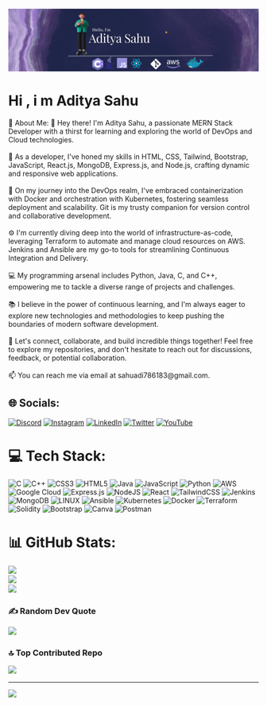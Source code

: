 ![logo](https://github.com/AdityaSahu786/AdityaSahu786/blob/main/Profile%20Banner.jpeg)
<h1> Hi , i m Aditya Sahu </h1> 💫 About Me:
 👋 Hey there! I'm Aditya Sahu, a passionate MERN Stack Developer with a thirst for learning and exploring the world of DevOps and Cloud technologies.<br><br>🚀 As a developer, I've honed my skills in HTML, CSS, Tailwind, Bootstrap, JavaScript, React.js, MongoDB, Express.js, and Node.js, crafting dynamic and responsive web applications.<br><br>🐳 On my journey into the DevOps realm, I've embraced containerization with Docker and orchestration with Kubernetes, fostering seamless deployment and scalability. Git is my trusty companion for version control and collaborative development.<br><br>⚙️ I'm currently diving deep into the world of infrastructure-as-code, leveraging Terraform to automate and manage cloud resources on AWS. Jenkins and Ansible are my go-to tools for streamlining Continuous Integration and Delivery.<br><br>💻 My programming arsenal includes Python, Java, C, and C++, empowering me to tackle a diverse range of projects and challenges.<br><br>📚 I believe in the power of continuous learning, and I'm always eager to explore new technologies and methodologies to keep pushing the boundaries of modern software development.<br><br>🌱 Let's connect, collaborate, and build incredible things together! Feel free to explore my repositories, and don't hesitate to reach out for discussions, feedback, or potential collaboration.<br><br>📫 You can reach me via email at sahuadi786183@gmail.com. 


## 🌐 Socials:
[![Discord](https://img.shields.io/badge/Discord-%237289DA.svg?logo=discord&logoColor=white)](https://discord.gg/AdityaSahu#8054) [![Instagram](https://img.shields.io/badge/Instagram-%23E4405F.svg?logo=Instagram&logoColor=white)](https://instagram.com/_.adi19/) [![LinkedIn](https://img.shields.io/badge/LinkedIn-%230077B5.svg?logo=linkedin&logoColor=white)](https://www.linkedin.com/in/aditya-sahu-192a79268/) [![Twitter](https://img.shields.io/badge/Twitter-%231DA1F2.svg?logo=Twitter&logoColor=white)](https://twitter.com/sahu_adiiii) [![YouTube](https://img.shields.io/badge/YouTube-%23FF0000.svg?logo=YouTube&logoColor=white)](https://youtube.com/@adityasahu9647) 

# 💻 Tech Stack:
![C](https://img.shields.io/badge/c-%2300599C.svg?style=for-the-badge&logo=c&logoColor=white) ![C++](https://img.shields.io/badge/c++-%2300599C.svg?style=for-the-badge&logo=c%2B%2B&logoColor=white) ![CSS3](https://img.shields.io/badge/css3-%231572B6.svg?style=for-the-badge&logo=css3&logoColor=white) ![HTML5](https://img.shields.io/badge/html5-%23E34F26.svg?style=for-the-badge&logo=html5&logoColor=white) ![Java](https://img.shields.io/badge/java-%23ED8B00.svg?style=for-the-badge&logo=java&logoColor=white) ![JavaScript](https://img.shields.io/badge/javascript-%23323330.svg?style=for-the-badge&logo=javascript&logoColor=%23F7DF1E) ![Python](https://img.shields.io/badge/python-3670A0?style=for-the-badge&logo=python&logoColor=ffdd54) ![AWS](https://img.shields.io/badge/AWS-%23FF9900.svg?style=for-the-badge&logo=amazon-aws&logoColor=white) ![Google Cloud](https://img.shields.io/badge/Google%20Cloud-%234285F4.svg?style=for-the-badge&logo=google-cloud&logoColor=white) ![Express.js](https://img.shields.io/badge/express.js-%23404d59.svg?style=for-the-badge&logo=express&logoColor=%2361DAFB) ![NodeJS](https://img.shields.io/badge/node.js-6DA55F?style=for-the-badge&logo=node.js&logoColor=white) ![React](https://img.shields.io/badge/react-%2320232a.svg?style=for-the-badge&logo=react&logoColor=%2361DAFB) ![TailwindCSS](https://img.shields.io/badge/tailwindcss-%2338B2AC.svg?style=for-the-badge&logo=tailwind-css&logoColor=white) ![Jenkins](https://img.shields.io/badge/jenkins-%232C5263.svg?style=for-the-badge&logo=jenkins&logoColor=white) ![MongoDB](https://img.shields.io/badge/MongoDB-%234ea94b.svg?style=for-the-badge&logo=mongodb&logoColor=white) ![LINUX](https://img.shields.io/badge/Linux-FCC624?style=for-the-badge&logo=linux&logoColor=black) ![Ansible](https://img.shields.io/badge/ansible-%231A1918.svg?style=for-the-badge&logo=ansible&logoColor=white) ![Kubernetes](https://img.shields.io/badge/kubernetes-%23326ce5.svg?style=for-the-badge&logo=kubernetes&logoColor=white) ![Docker](https://img.shields.io/badge/docker-%230db7ed.svg?style=for-the-badge&logo=docker&logoColor=white) ![Terraform](https://img.shields.io/badge/terraform-%235835CC.svg?style=for-the-badge&logo=terraform&logoColor=white) ![Solidity](https://img.shields.io/badge/Solidity-%23363636.svg?style=for-the-badge&logo=solidity&logoColor=white) ![Bootstrap](https://img.shields.io/badge/bootstrap-%23563D7C.svg?style=for-the-badge&logo=bootstrap&logoColor=white) ![Canva](https://img.shields.io/badge/Canva-%2300C4CC.svg?style=for-the-badge&logo=Canva&logoColor=white) ![Postman](https://img.shields.io/badge/Postman-FF6C37?style=for-the-badge&logo=postman&logoColor=white)
# 📊 GitHub Stats:
![](https://github-readme-stats.vercel.app/api?username=AdityaSahu786&theme=dark&hide_border=false&include_all_commits=false&count_private=false)<br/>
![](https://github-readme-streak-stats.herokuapp.com/?user=AdityaSahu786&theme=dark&hide_border=false)<br/>
![](https://github-readme-stats.vercel.app/api/top-langs/?username=AdityaSahu786&theme=dark&hide_border=false&include_all_commits=false&count_private=false&layout=compact)

### ✍️ Random Dev Quote
![](https://quotes-github-readme.vercel.app/api?type=horizontal&theme=gruvbox)

### 🔝 Top Contributed Repo
![](https://github-contributor-stats.vercel.app/api?username=AdityaSahu786&limit=5&theme=dark&combine_all_yearly_contributions=true)

---
[![](https://visitcount.itsvg.in/api?id=AdityaSahu786&icon=1&color=1)](https://visitcount.itsvg.in)

<!-- Proudly created with GPRM ( https://gprm.itsvg.in ) -->
